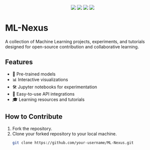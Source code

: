 
<div align="center">

<a href="https://github.com/UppuluriKalyani/ML-Nexus/issues"><img src="https://img.shields.io/github/issues/UppuluriKalyani/ML-Nexus"></a>
<a href="https://github.com/UppuluriKalyani/ML-Nexus/pulls"><img src="https://img.shields.io/github/issues-pr/UppuluriKalyani/ML-Nexus"></a>
<a href="https://github.com/UppuluriKalyani/ML-Nexus/network/members"><img src="https://img.shields.io/github/forks/UppuluriKalyani/ML-Nexus"></a>
<a href="https://github.com/UppuluriKalyani/ML-Nexus/stargazers"><img src="https://img.shields.io/github/stars/UppuluriKalyani/ML-Nexus"></a>

</div>

# ML-Nexus

A collection of Machine Learning projects, experiments, and tutorials designed for open-source contribution and collaborative learning.

## Features

- 🧠 Pre-trained models
- 📊 Interactive visualizations
- 🛠️ Jupyter notebooks for experimentation
- 🚀 Easy-to-use API integrations
- 🎓 Learning resources and tutorials

## How to Contribute

1. Fork the repository.
2. Clone your forked repository to your local machine.
   ```bash
   git clone https://github.com/your-username/ML-Nexus.git
